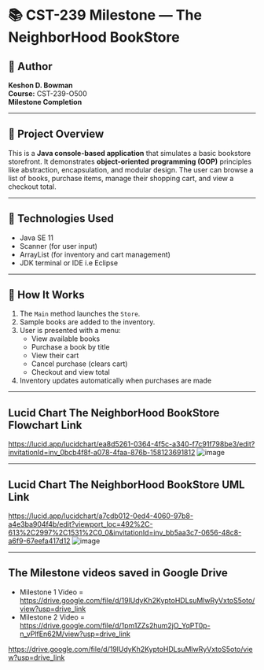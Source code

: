 # 📚 CST-239 Milestone — The NeighborHood BookStore 

## 👤 Author
**Keshon D. Bowman**  
**Course:** CST-239-O500  
**Milestone Completion**  

---

## 📌 Project Overview

This is a **Java console-based application** that simulates a basic bookstore storefront. It demonstrates **object-oriented programming (OOP)** principles like abstraction, encapsulation, and modular design. The user can browse a list of books, purchase items, manage their shopping cart, and view a checkout total.

---

## 🧱 Technologies Used

- Java SE 11
- Scanner (for user input)
- ArrayList (for inventory and cart management)
- JDK terminal or IDE i.e Eclipse

---

## 🔁 How It Works

1. The `Main` method launches the `Store`.
2. Sample books are added to the inventory.
3. User is presented with a menu:
   - View available books
   - Purchase a book by title
   - View their cart
   - Cancel purchase (clears cart)
   - Checkout and view total
4. Inventory updates automatically when purchases are made

---

## Lucid Chart The NeighborHood BookStore Flowchart Link
https://lucid.app/lucidchart/ea8d5261-0364-4f5c-a340-f7c91f798be3/edit?invitationId=inv_0bcb4f8f-a078-4faa-876b-158123691812
![image](https://github.com/user-attachments/assets/fa42c483-a254-41af-838a-1310ac2de268)

--- 

## Lucid Chart The NeighborHood BookStore UML Link

https://lucid.app/lucidchart/a7cdb012-0ed4-4060-97b8-a4e3ba904f4b/edit?viewport_loc=492%2C-613%2C2997%2C1531%2C0_0&invitationId=inv_bb5aa3c7-0656-48c8-a6f9-67eefa417d12
![image](https://github.com/user-attachments/assets/00574695-b816-45d8-9aef-299f70103c3a)

--- 

## The Milestone videos saved in Google Drive
- Milestone 1 Video = https://drive.google.com/file/d/19lUdyKh2KyptoHDLsuMlwRyVxtoS5oto/view?usp=drive_link
- Milestone 2 Video = https://drive.google.com/file/d/1pm1ZZs2hum2jO_YqPT0p-n_vPlfEn62M/view?usp=drive_link

https://drive.google.com/file/d/19lUdyKh2KyptoHDLsuMlwRyVxtoS5oto/view?usp=drive_link
